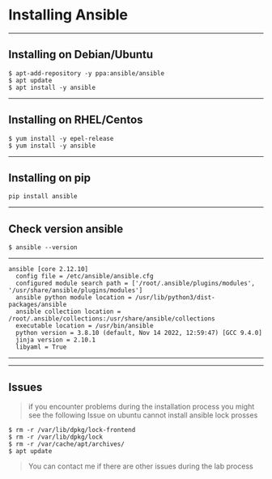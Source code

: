 # Installing Ansible
---
## Installing on Debian/Ubuntu
```
$ apt-add-repository -y ppa:ansible/ansible
$ apt update
$ apt install -y ansible
```
---
## Installing on RHEL/Centos
```
$ yum install -y epel-release
$ yum install -y ansible
```
---
## Installing on pip
```
pip install ansible
```
---
## Check version ansible
```
$ ansible --version
```
---
```
ansible [core 2.12.10]
  config file = /etc/ansible/ansible.cfg
  configured module search path = ['/root/.ansible/plugins/modules', '/usr/share/ansible/plugins/modules']
  ansible python module location = /usr/lib/python3/dist-packages/ansible
  ansible collection location = /root/.ansible/collections:/usr/share/ansible/collections
  executable location = /usr/bin/ansible
  python version = 3.8.10 (default, Nov 14 2022, 12:59:47) [GCC 9.4.0]
  jinja version = 2.10.1
  libyaml = True
```
----




----
## Issues
> if you encounter problems during the installation process you might see the following
> Issue on ubuntu cannot install ansible lock prosses 
```
$ rm -r /var/lib/dpkg/lock-frontend
$ rm -r /var/lib/dpkg/lock
$ rm -r /var/cache/apt/archives/
$ apt update
```

> You can contact me if there are other issues during the lab process

